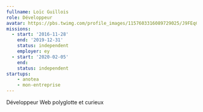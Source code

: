 ```yaml
---
fullname: Loïc Guillois
role: Développeur
avatar: https://pbs.twimg.com/profile_images/1157603316089729025/J9FEqCh-_400x400.jpg
missions:
  - start: '2016-11-28'
    end: '2019-12-31'
    status: independent
    employer: ey
  - start: '2020-02-05'
    end:
    status: independent
startups:
    - anotea
    - mon-entreprise
---
```


Développeur Web polyglotte et curieux
